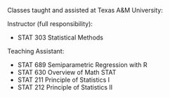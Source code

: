 Classes taught and assisted at Texas A&M University:

Instructor (full responsibility):
- STAT 303 Statistical Methods

Teaching Assistant:
- STAT 689 Semiparametric Regression with R
- STAT 630 Overview of Math STAT
- STAT 211 Principle of Statistics I
- STAT 212 Principle of Statistics II
